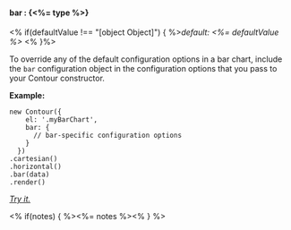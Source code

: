 #### **bar** : {<%= type %>}

<% if(defaultValue !== "[object Object]") { %>*default: <%= defaultValue %>* <% }%>

To override any of the default configuration options in a bar chart, include the `bar` configuration object in the configuration options that you pass to your Contour constructor.

**Example:**

	new Contour({
	    el: '.myBarChart',
	    bar: {
	      // bar-specific configuration options
	    }
	  })
	.cartesian()
	.horizontal()
	.bar(data)
	.render()	
	
*[Try it.](<%= jsFiddleLink %>)*	
	
<% if(notes) { %><%= notes %><% } %>

